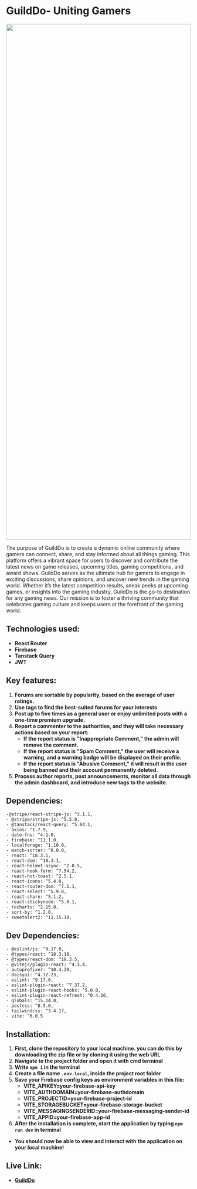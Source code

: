 # GuildDo- Uniting Gamers
<div align="center">
  <img height="1400" width="100%" src="https://i.ibb.co.com/TMwgw4Rv/guild-do.webp"  />
</div>

The purpose of GuildDo is to create a dynamic online community where gamers can connect, share, and stay informed about all things gaming. This platform offers a vibrant space for users to discover and contribute the latest news on game releases, upcoming titles, gaming competitions, and award shows. GuildDo serves as the ultimate hub for gamers to engage in exciting discussions, share opinions, and uncover new trends in the gaming world. Whether it’s the latest competition results, sneak peeks at upcoming games, or insights into the gaming industry, GuildDo is the go-to destination for any gaming news. Our mission is to foster a thriving community that celebrates gaming culture and keeps users at the forefront of the gaming world.

## Technologies used:
- **React Router**
- **Firebase**
- **Tanstack Query**
- **JWT**

## Key features:
1. **Forums are sortable by popularity, based on the average of user ratings.**
2. **Use tags to find the best-suited forums for your interests** 
3. **Post up to five times as a general user or enjoy unlimited posts with a one-time premium upgrade.**
4. **Report a commenter to the authorities, and they will take necessary actions based on your report:**
    - **If the report status is "Inappropriate Comment," the admin will remove the comment.**
    - **If the report status is "Spam Comment," the user will receive a warning, and a warning badge will be displayed on their profile.**
    - **If the report status is "Abusive Comment," it will result in the user being banned and their account permanently deleted.**
5. **Process author reports, post announcements, monitor all data through the admin dashboard, and introduce new tags to the website.**

## Dependencies:
    -@stripe/react-stripe-js: ^3.1.1,
    - @stripe/stripe-js: ^5.5.0,
    - @tanstack/react-query: ^5.64.1,
    - axios: ^1.7.9,
    - date-fns: ^4.1.0,
    - firebase: ^11.1.0,
    - localforage: ^1.10.0,
    - match-sorter: ^8.0.0,
    - react: ^18.3.1,
    - react-dom: ^18.3.1,
    - react-helmet-async: ^2.0.5,
    - react-hook-form: ^7.54.2,
    - react-hot-toast: ^2.5.1,
    - react-icons: ^5.4.0,
    - react-router-dom: ^7.1.1,
    - react-select: ^5.9.0,
    - react-share: ^5.1.2,
    - react-stickynode: ^5.0.1,
    - recharts: ^2.15.0,
    - sort-by: ^1.2.0,
    - sweetalert2: ^11.15.10,

## Dev Dependencies:
    - @eslint/js: ^9.17.0,
    - @types/react: ^18.3.18,
    - @types/react-dom: ^18.3.5,
    - @vitejs/plugin-react: ^4.3.4,
    - autoprefixer: ^10.4.20,
    - daisyui: ^4.12.23,
    - eslint: ^9.17.0,
    - eslint-plugin-react: ^7.37.2,
    - eslint-plugin-react-hooks: ^5.0.0,
    - eslint-plugin-react-refresh: ^0.4.16,
    - globals: ^15.14.0,
    - postcss: ^8.5.0,
    - tailwindcss: ^3.4.17,
    - vite: ^6.0.5


## Installation:
1. **First, clone the repository to your local machine. you can do this by downloading the zip file or by cloning it using the web URL**
2. **Navigate to the project folder and open it with cmd terminal**
3. **Write <code>npm i</code> in the terminal**
4. **Create a file name <code>.env.local</code>, inside the project root folder**
5. **Save your Firebase config keys as environment variables in this file:**
    - **VITE_APIKEY=your-firebase-api-key**
    - **VITE_AUTHDOMAIN=your-firebase-authdomain**
    - **VITE_PROJECTID=your-firebase-project-id**
    - **VITE_STORAGEBUCKET=your-firebase-storage-bucket**
    - **VITE_MESSAGINGSENDERID=your-firebase-messaging-sender-id**
    - **VITE_APPID=your-firebase-app-id**
6. **After the installation is complete, start the application by typing <code>npm run dev</code> in terminal**

- **You should now be able to view and interact with the application on your local machine!**

##  Live Link:
- **[GuildDo](https://guild-do.web.app)**
